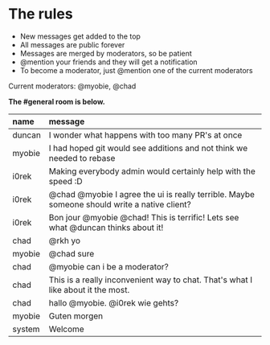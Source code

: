 # The rules

* New messages get added to the top
* All messages are public forever
* Messages are merged by moderators, so be patient
* @mention your friends and they will get a notification
* To become a moderator, just @mention one of the current moderators

Current moderators: @myobie, @chad

**The #general room is below.**

| name | message |
| :--- | :------ |
| duncan | I wonder what happens with too many PR's at once |
| myobie | I had hoped git would see additions and not think we needed to rebase |
| i0rek | Making everybody admin would certainly help with the speed :D |
| i0rek | @chad @myobie I agree the ui is really terrible. Maybe someone should write a native client? |
| i0rek | Bon jour @myobie @chad! This is terrific! Lets see what @duncan thinks about it! |
| chad | @rkh yo |
| myobie | @chad sure |
| chad | @myobie can i be a moderator? |
| chad | This is a really inconvenient way to chat. That's what I like about it the most. |
| chad | hallo @myobie.  @i0rek wie gehts? |
| myobie | Guten morgen |
| system | Welcome |
